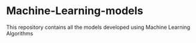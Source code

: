 # Machine-Learning-models
This repository contains all the models developed using Machine Learning Algorithms
